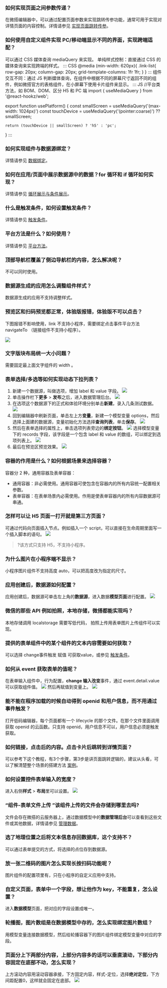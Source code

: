 [](id:que1)
### 如何实现页面之间参数传递？
在微搭编辑器中，可以通过配置页面参数来实现跳转传参功能，通常可用于实现对详情页面的内容控制。详情请参见 [实现页面跳转传参](https://cloud.tencent.com/document/product/1301/70204)。

[](id:que2)
### 如何使用自定义组件实现 PC/移动端显示不同的界面，实现跨端适配？
可以通过 CSS 媒体查询 mediaQuery 来实现。
单纯样式控制：直接通过 CSS 的媒体查询来实现跨端的样式。
<dx-codeblock>
:::  CSS
@media (min-width: 620px){
    .link-list{
        row-gap: 20px;
        column-gap: 20px;
        grid-template-columns: 1fr 1fr;
    }
}
:::
</dx-codeblock>
组件交互不同：通过 JS 判断媒体查询，在组件中根据不同的屏幕尺寸返回不同的组件，例如微搭官方的表格组件，在小屏幕下使用卡片组件来显示。
<dx-codeblock>
:::  JS
//平台类方法，如 BOM、DOM、区分 H5 和 PC 端
import { useMediaQuery } from '@react-hookz/web';

export function usePlatform() {
    const smallScreen = useMediaQuery('(max-width: 1024px)')
    const touchDevice = useMediaQuery('(pointer:coarse)') ?? smallScreen;
    
    return (touchDevice || smallScreen) ? 'h5' : 'pc';

}
:::
</dx-codeblock>


[](id:que3)
### 如何实现组件与数据源绑定？
详情请参见 [数据绑定](https://cloud.tencent.com/document/product/1301/69302)。


[](id:que4)
### 如何在应用/页面中展示数据源中的数据？for 循环和 if 循环如何实现？
详情请参见 [循环展示与条件展示](https://cloud.tencent.com/document/product/1301/58434)。 

[](id:que5)
<!-- ### 如何实现组件的事件绑定？
详情请参见 [事件绑定](https://cloud.tencent.com/document/product/1301/58521)。
-->

[](id:que6)
### 什么是触发条件，如何设置触发条件？
详情请参见 [触发条件](https://cloud.tencent.com/document/product/1301/65931)。


[](id:que7)
### 平台方法是什么？如何使用？
详情请参见 [平台方法](https://cloud.tencent.com/document/product/1301/61120)。

[](id:que8)
### 顶部导航栏覆盖了侧边导航栏的内容，怎么解决呢？
不可以同时使用。

[](id:que9)
### 数据源生成的应用怎么调整组件样式？
数据源生成的应用不支持调整样式。

[](id:que10)
### 预览区和扫码预览都正常，体验版报错，体验版不可以点击？
下图报错不影响使用，link 不支持小程序，需要绑定点击事件平台方法 navigateTo  （链接组件不支持小程序）。

![](https://qcloudimg.tencent-cloud.cn/raw/3717548cd4250b977dcc020df012537d.png)

[](id:que11)
### 文字版块布局统一大小问题？
需要固定最上面文字组件的 width 。


[](id:que12)
### 表单选择/多选等如何实现动态下拉列表？
1. 新建一个数据源，叫做选项，增加 label 和 value 字段。
![](https://qcloudimg.tencent-cloud.cn/raw/0c13d11a5309cb62d09c5ff4733bf45b.png)
2. 单击操作栏下**更多** > **发布**之后，进入数据管理后台。
![](https://qcloudimg.tencent-cloud.cn/raw/a981cce470e3a8c235420582f63fab64.png)
3. 在选项这个数据源下的正式和体验环境分别单击**新建**，录入几条测试数据。
![](https://qcloudimg.tencent-cloud.cn/raw/c83b6844ebef369b057a8a8b97602474.png)
4. 回到编辑器中刷新页面，单击左上方**变量**，新建一个模型变量 options，然后选择上面建的数据源，变量初始化方法选择**查询列表**，单击**保存**。
![](https://qcloudimg.tencent-cloud.cn/raw/6473f49e6861a554a2a5e731e7292f84.png)
5. 然后在表单选择的属性上，单击选项列表旁边的**绑定按钮**。
 ![](https://qcloudimg.tencent-cloud.cn/raw/3b388a5f0c90c7205a441dd0de078719.png)
选择模型变量下的 records 字段，该字段是一个包含 label 和 value 的数组，可以绑定到选项列表上。
![](https://qcloudimg.tencent-cloud.cn/raw/8a489109c8125c7ef114535ced895b1c.png)
6. 最后在预览区预览效果。
![](https://qcloudimg.tencent-cloud.cn/raw/0c97b3b2e3f7b4b251f1a921739d456a.png)

[](id:que13)
### 容器的作用是什么？如何根据场景来选择容器？
容器分 2 种，通用容器及表单容器：
- 通用容器：非必需使用。通用容器可使包含在容器内的所有内容统一配置相关参数。
- 表单容器：在表单场景内必需使用。作用是使表单容器内的所有内容数据源可串通。

[](id:que14)
### 怎样可以让 H5 页面一打开就是第三方页面？
可通过代码向页面插入节点。例如插入一个 script，可以直接在生命周期里面写一个插入脚本的语句。
![](https://qcloudimg.tencent-cloud.cn/raw/7e6995de6d239419fb490214ba10c7a9.jpg)
>?该方式只支持 H5，不支持小程序。


[](id:que15)
### 为什么图片在小程序端不显示？
小程序图片组件不支持高度 auto，可以把高度改为指定的尺寸。

[](id:que16)
### 应用创建后，数据源如何配置？
应用创建后，数据源可单击左上角的**数据源**，进入数据**模型页面**进行配置。
![](https://qcloudimg.tencent-cloud.cn/raw/c252337ba161b32d5a77cff3e8f49dd6.png)

[](id:que17)
### 微信的那些 API 例如拍照，本地存储，微搭都能实现吗？
本地存储调用 localstorage 需要写低代码， 拍照上传用表单图片上传组件可以实现。

[](id:que18)
### 提供的表单组件中的某个组件的文本内容需要如何获取？
可以选择 change事件触发 赋值 可获取value，或参见 [触发条件](https://cloud.tencent.com/document/product/1301/65931)。

[](id:que19)
### 如何从 event 获取表单的值呢？
在表单输入组件中，行为配置，**change 输入改变**事件，通过 event.detail.value 可以获取组件值。
![](https://qcloudimg.tencent-cloud.cn/raw/56c9ae5dfc95bd1296701575154da4b2.png)
然后再赋值到变量上。
![](https://qcloudimg.tencent-cloud.cn/raw/9705f2b20df6cf56ebcc538113645133.png)

[](id:que20)
### 能不能在程序加载的时候自动得到 openid 和用户信息，而不用通过事件触发？
打开低码编辑器，每个页面都有一个 lifecycle 的那个文件。在那个文件里面调用获取 openid 的云函数。只支持 openid，用户信息不可以，用户信息必须是触发获取。

[](id:que21)
### 如何链接，点击后的内容。点击卡片后跳转到详情页面？
可以参考下这个教程，有3个步骤，第3步是讲页面跳转逻辑的，建议从头看，可以了解清楚整个场景的搭建方法 [案例](https://cloud.tencent.com/document/product/1301/68187)。

[](id:que22)
### 如何设置控件表单输入的宽度？
进入右侧**样式** > **布局**里可以设置。
![](https://qcloudimg.tencent-cloud.cn/raw/4d1d19448a6fd98a94f4aebbdacd5689.png)

[](id:que23)
### “组件-表单文件上传 ”该组件上传的文件会存储到哪里去吗?
文件会存在微搭的云服务器上，通过数据模型中的**数据管理后台**可以查看到这些文件或其他数据，详情请参见 [管理数据](https://cloud.tencent.com/document/product/1301/66271)。


[](id:que24)
### 选了地理位置之后将文本信息存回数据库，这个支持不？
可以通过表单提交的方式，将选择的点位存到数据源。

[](id:que25)
### 放一张二维码的图片怎么实现长按扫码功能呢？
图片组件的配置项里有，只在小程序的自定义应用中支持。

[](id:que26)
### 自定义页面，表单中一个字段，想让他作为 key，不能重复，怎么设置？
进入**数据模型**页面，把对应的字段设置成唯一。

[](id:que27)
### 轮播图，图片数组是在数据模型中存的，怎么实现绑定图片数组？
用模型变量连接数据模型，然后给轮播容器下的图片组件绑定模型变量中对应的字段。

[](id:que28)
### 页面分上下两部分内容，上部分内容多的话可以垂直滚动，下部分内容固定在底部不动，怎么实现？
上方滚动内容用滚动容器承接，下方固定内容，样式-定位，选择**绝对定位**，下方间距配置0，这样就会固定在底部。
![](https://qcloudimg.tencent-cloud.cn/raw/dd3b3e737e7b3a9aec67b2ce7273c05d.png)
